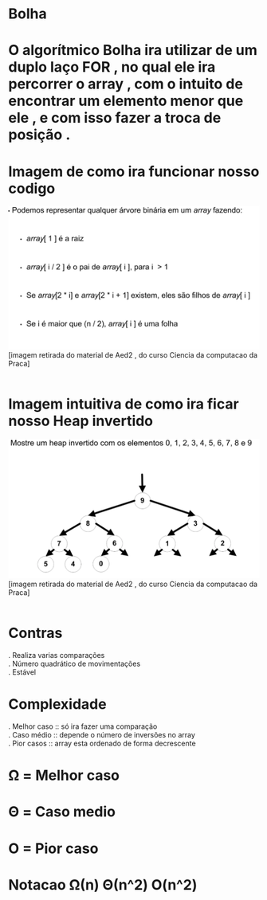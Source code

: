 # Bolha

# O algorítmico Bolha ira utilizar de um duplo laço FOR , no qual ele ira percorrer o array , com o intuito de encontrar um elemento menor que ele , e com isso fazer a troca de posição .


# Imagem de como ira funcionar nosso codigo
![alt text](heap.png)<br />
[imagem retirada do material de Aed2 , do curso Ciencia da computacao da Praca]<br />
<br />


# Imagem intuitiva de como ira ficar nosso Heap invertido
![alt text](heapI.png)<br />
[imagem retirada do material de Aed2 , do curso Ciencia da computacao da Praca]<br />
<br />


# Contras
. Realiza varias comparações<br />
. Número quadrático de movimentações<br />
. Estável

# Complexidade
. Melhor caso :: só ira fazer uma comparação<br />
. Caso médio :: depende o número de inversões no array<br />
. Pior casos :: array esta ordenado de forma decrescente

# Ω = Melhor caso
# Θ = Caso medio
# O = Pior caso

# Notacao        Ω(n)  Θ(n^2)  O(n^2)
